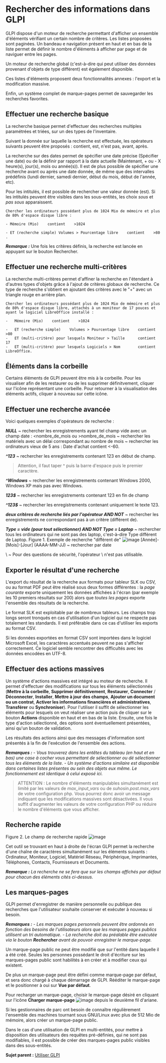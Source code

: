 Rechercher des informations dans GLPI
=====================================

GLPI dispose d'un moteur de recherche permettant d'afficher un ensemble d'éléments vérifiant un certain nombre de critères. Les listes proposées sont paginées. Un bandeau e navigation présent en haut et en bas de la liste permet de définir le nombre d'éléments à afficher par page et de naviguer entre les pages.

Un moteur de recherche global (c'est-à-dire qui peut utiliser des données provenant d'objets de type différent) est également disponible.

Ces listes d'éléments proposent deux fonctionnalités annexes : l'export et la modification massive.

Enfin, un système complet de marque-pages permet de sauvegarder les recherches favorites.

Effectuer une recherche basique
-------------------------------

La recherche basique permet d'effectuer des recherches multiples paramétrées et triées, sur un des types de l'inventaire.

Suivant la donnée sur laquelle la recherche est effectuée, les opérateurs suivants peuvent être proposés : contient, est, n'est pas, avant, après.

La recherche sur des dates permet de spécifier une date précise (Spécifier une date) ou de la définir par rapport à la date actuelle (Maintenant, + ou - X heure(s), jour(s), mois ou année(s)). Il est de plus possible de spécifier une recherche avant ou après une date donnée, de même que des intervalles prédéfinis (lundi dernier, samedi dernier, début du mois, début de l'année, etc).

Pour les intitulés, il est possible de rechercher une valeur donnée (est). Si les intitulés peuvent être visibles dans les sous-entités, les choix *sous* et *pas sous* apparaissent.

    Chercher les ordinateurs possédant plus de 1024 Mio de mémoire et plus de 80% d'espace disque libre :

    - Mémoire (Mio)    contient    >1024 

    - ET (recherche simple) Volumes > Pourcentage libre    contient    >80 .

***Remarque :*** Une fois les critères définis, la recherche est lancée en appuyant sur le bouton Rechercher.

Effectuer une recherche multi-critères
--------------------------------------

La recherche multi-critères permet d'affiner la recherche en l'étendant à d'autres types d'objets grâce à l'ajout de critères globaux de recherche. Ce type de recherche s'obtient en ajoutant des critères avec
le "+" avec un triangle rouge en arrière plan.

    Chercher les ordinateurs possédant plus de 1024 Mio de mémoire et plus de 80% d'espace disque libre, attachés à un moniteur de 17 pouces et
    ayant le logiciel LibreOffice installé :

    -   Mémoire (Mio)    contient    >1024

    -   ET (recherche simple)    Volumes > Pourcentage libre    contient    >80
    -   ET (multi-critère) pour lesquels Moniteur > Taille      contient    17
    -   ET (multi-critère) pour lesquels Logiciels > Nom        contient    LibreOffice.

Éléments dans la corbeille
--------------------------

Certains éléments de GLPI peuvent être mis à la corbeille. Pour les visualiser afin de les restaurer ou de les supprimer définitvement, cliquer sur l'icône représentant une corbeille. Pour retourner à la visualisation des éléments actifs, cliquer à nouveau sur cette icône.

Effectuer une recherche avancée
-------------------------------

Voici quelques exemples d'opérateurs de recherche :

***NULL***
  ~ rechercher les enregistrements ayant tel champ vide avec un champ date : <nombre_de_mois ou >nombre_de_mois
  ~ rechercher les matériels avec un délai correspondant au nombre de     mois
  ~ rechercher les ordinateurs vieux de 5 ans : Date d'achat contient <-60.
 
***^123***
  ~ rechercher les enregistrements contenant 123 en début de champ.
   
  > Attention, il faut taper ^ puis la barre d'espace puis le premier caractère.

***^Windows***
  ~ rechercher les enregistrements contenant Windows 2000, Windows XP mais pas avec Windows.

***123$***
  ~ rechercher les enregistrements contenant 123 en fin de champ

***^123$***
  ~ rechercher les enregistrements contenant uniquement le texte 123.

***deux critères de recherche liés par l'opérateur AND NOT***
  ~ rechercher les enregistrements ne correspondant pas à un critère (différent de).

***Type = vide (pour tout sélectionner) AND NOT Type = Laptop***
  ~ rechercher tous les ordinateurs qui ne sont pas des laptop, c'est-à-dire Type différent de Laptop.
    Figure 1. Exemple de recherche "différent de"
    ![image](../image/searchexample.png)
[Année]-[Mois]-[Jour] (AAAA-MM-JJ)
  ~ rechercher par date
 
\\
  ~ Pour des questions de sécurité, l'opérateur \\ n'est pas utilisable.

Exporter le résultat d'une recherche
------------------------------------

L'export du résultat de la recherche aux formats pour tableur SLK ou CSV, ou au format PDF peut être réalisé sous deux formes différentes :
la *page courante* exporte uniquement les données affichées à l'écran (par exemple les 10 premiers résultats sur 200) alors que *toutes les pages* exporte l'ensemble des résultats de la recherche.

Le format SLK est exploitable par de nombreux tableurs. Les champs trop longs seront tronqués en cas d'utilisation d'un logiciel qui ne respecte pas totalement les standards. Il est préférable dans ce cas d'utiliser les exports au format CSV.

Si les données exportées en format CSV sont importées dans le logiciel Microsoft Excel, les caractères accentués peuvent ne pas s'afficher correctement. Ce logiciel semble rencontrer des difficultés avec les
données encodées en UTF-8.

Effectuer des actions massives
------------------------------

Un système d'actions massives est intégré au moteur de recherche. Il permet d'effectuer des modifications sur tous les éléments sélectionnés (**Mettre à la corbeille**, **Supprimer définitivement**, **Restaurer**,
**Connecter** / **Déconnecter**, **Installer**, **Mettre à jour des champs**, **Ajouter un document ou un contrat**, **Activer les informations financières et administratives**, **Transférer** ou **Synchroniser**). Pour l'utiliser il suffit de sélectionner les éléments pour lesquels on veut réaliser une action puis de cliquer sur le bouton **Actions** disponible en haut et en bas de la liste. Ensuite, une fois le type d'action sélectionné, des options sont éventuellement présentées, ainsi qu'un bouton de validation.

Les résultats des actions ainsi que des messages d'information sont présentés à la fin de l'exécution de l'ensemble des actions.

***Remarques :*** 
*- Vous trouverez dans les entêtes du tableau (en haut et en bas) une case à cocher vous permettant de sélectionner ou dé sélectionner tous les éléments de la liste.*
*- Un système d'actions similaire est disponible dans certaines listes présentes au sein des objets eux même.
  Le fonctionnement est identique à celui exposé ici.*


> ATTENTION :
> Le nombre d'éléments manipulables simultanément est limité par les valeurs de *max_input_vars* ou de *suhosin.post.max_vars* de votre configuration php. Vous pourrez donc avoir un message indiquant que les
modifications massives sont désactivées. Il vous suffit d'augmenter les valeurs de votre configuration PHP ou réduire le nombre d'éléments que vous afficher.

Recherche rapide
----------------

Figure 2. Le champ de recherche rapide
![image](../image/quicksearch.png)

Cet outil se trouvant en haut à droite de l'écran GLPI permet la recherche d'une chaîne de caractères simultanément sur les éléments suivants : Ordinateur, Moniteur, Logiciel, Matériel Réseau, Périphérique, Imprimantes, Téléphones, Contacts, Fournisseurs et Documents.

***Remarque :*** *La recherche ne se fera que sur les champs affichés par défaut pour chacun des éléments cités ci-dessus.*

Les marques-pages
-----------------

GLPI permet d'enregistrer de manière personnelle ou publique des recherches que l'utilisateur souhaite conserver et exécuter à nouveau si besoin.

***Remarques :***
*-  Les marques pages personnels peuvent être ordonnés en fonction des besoins de l'utilisateurs alors que les marques pages publics utilisent un tri automatique.*
*- La recherche doit au préalable être exécutée via le bouton **Rechercher** avant de pouvoir enregistrer le marque-page.*

Un marque-page public ne peut être modifié que sur l'entité dans laquelle il a été créé. Seules les personnes possédant le droit d'écriture sur les marques-pages public sont habilités à en créer et à modifier ceux qui existent.

De plus un marque-page peut être défini comme marque-page par défaut, et sera donc chargé à chaque démarrage de GLPI. Rééditer le marque-page et le positionner à oui sur **Vue par défaut**.

Pour recharger un marque-page, choisir le marque-page désiré en cliquant sur l'icône **Charger marque-page**
![image](../image/bookmark.png) depuis le deuxième fil d'ariane.

Si les gestionnaires de parc ont besoin de connaître régulièrement l'ensemble des machines tournant sous GNU/Linux avec plus de 512 Mio de mémoire, alors créer un marque-page public.

Dans le cas d'une utilisation de GLPI en multi-entités, pour mettre à disposition des utilisateurs des requêtes pré-définies, qui ne sont pas modifiables, il est possible de créer des marques-pages public visibles
dans des sous-entités.

**Sujet parent :** [Utiliser GLPI](index.php?fr/02_Premiers_pas_avec_GLPI/03_Utiliser_GLPI/01_Utiliser_GLPI.md)
